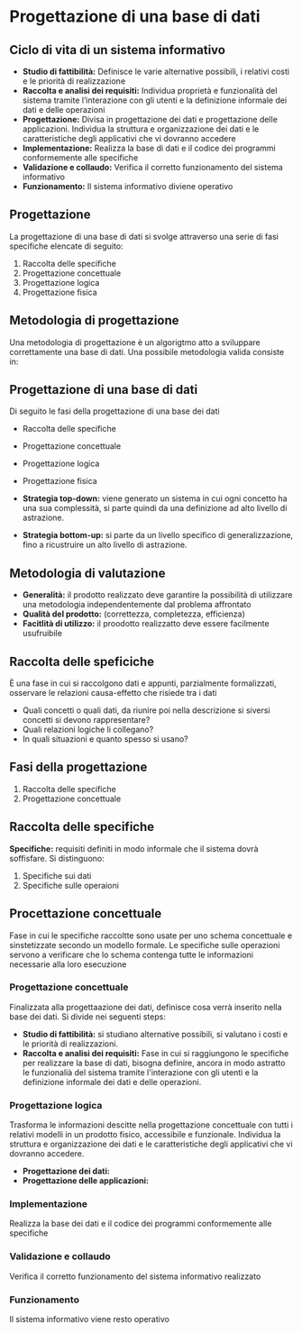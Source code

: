 # Progettazione di una base di dati
## Ciclo di vita di un sistema informativo
- **Studio di fattibilità:** Definisce le varie alternative possibili, i
relativi costi e le priorità di realizzazione
- **Raccolta e analisi dei requisiti:** Individua proprietà e
funzionalità del sistema tramite l’interazione con gli utenti e la
definizione informale dei dati e delle operazioni
- **Progettazione:** Divisa in progettazione dei dati e
progettazione delle applicazioni. Individua la struttura e
organizzazione dei dati e le caratteristiche degli applicativi
che vi dovranno accedere
- **Implementazione:** Realizza la base di dati e il codice dei
programmi conformemente alle specifiche
- **Validazione e collaudo:** Verifica il corretto funzionamento del
sistema informativo
- **Funzionamento:** Il sistema informativo diviene operativo


## Progettazione 
La progettazione di una base di dati si svolge attraverso una serie di fasi specifiche elencate di seguito: 
1. Raccolta delle specifiche
2. Progettazione concettuale
3. Progettazione logica
4. Progettazione fisica

## Metodologia di progettazione
Una metodologia di progettazione è un algorigtmo atto a sviluppare correttamente una base di dati. Una possibile metodologia valida consiste in:


## Progettazione di una base di dati
Di seguito le fasi della progettazione di una base dei dati
- Raccolta delle specifiche
- Progettazione concettuale
- Progettazione logica
- Progettazione fisica

- **Strategia top-down:** viene generato un sistema in cui ogni concetto ha una sua complessità, si parte quindi da una definizione ad alto livello di astrazione. 
- **Strategia bottom-up:** si parte da un livello specifico di generalizzazione, fino a ricustruire un alto livello di astrazione. 

## Metodologia di valutazione
- **Generalità:** il prodotto realizzato deve garantire la possibilità di utilizzare una metodologia independentemente dal problema affrontato
- **Qualità del prodotto:** (correttezza, completezza, efficienza)
- **Facitlità di utilizzo:** il proodotto realizzatto deve essere facilmente usufruibile 

## Raccolta delle speficiche
È una fase in cui si raccolgono dati e appunti, parzialmente formalizzati, osservare le relazioni causa-effetto che risiede tra i dati
- Quali concetti o quali dati, da riunire poi nella descrizione si siversi concetti si devono rappresentare?
- Quali relazioni logiche li collegano?
- In quali situazioni e quanto spesso si usano?

## Fasi della progettazione
1. Raccolta delle specifiche
2. Progettazione concettuale

## Raccolta delle specifiche
**Specifiche:** requisiti definiti in modo informale che il sistema dovrà soffisfare. Si distinguono:
1. Specifiche sui dati
2. Specifiche sulle operaioni
## Procettazione concettuale
Fase in cui le specifiche raccoltte  sono usate per uno schema concettuale e sinstetizzate secondo un modello formale. Le specifiche sulle operazioni servono a verificare che lo schema contenga tutte le informazioni necessarie alla loro esecuzione

### Progettazione concettuale
Finalizzata alla progettaazione dei dati, definisce cosa verrà inserito nella base dei dati. Si divide nei seguenti steps:
- **Studio di fattibilità:** si studiano alternative possibili, si valutano i costi e le priorità di realizzazioni.
- **Raccolta e analisi dei requisiti:** Fase in cui si raggiungono le specifiche per realizzare la base di dati, bisogna definire, ancora in modo astratto le funzionalià del sistema tramite l'interazione con gli utenti e la definizione informale dei dati e delle operazioni. 

### Progettazione logica
Trasforma le informazioni descitte nella progettazione concettuale con tutti i relativi modelli in un prodotto fisico, accessibile e funzionale. Individua la struttura e organizzazione dei dati e le caratteristiche degli applicativi che vi dovranno accedere.
- **Progettazione dei dati:** 
- **Progettazione delle applicazioni:** 

### Implementazione
Realizza la base dei dati e il codice dei programmi conformemente alle specifiche

### Validazione e collaudo
Verifica il corretto funzionamento del sistema informativo realizzato

### Funzionamento
Il sistema informativo viene resto operativo 
